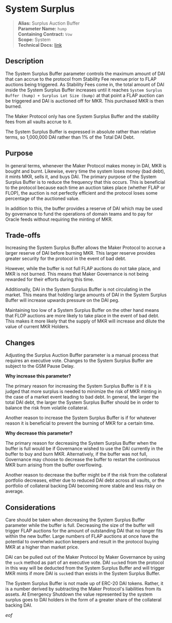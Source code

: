 # System Surplus

>**Alias:** Surplus Auction Buffer  
>**Parameter Name:** `hump`  
>**Containing Contract:** `Vow`  
>**Scope:** System  
>**Technical Docs:** [link](https://docs.makerdao.com/smart-contract-modules/system-stabilizer-module/vow-detailed-documentation)  

## Description

The System Surplus Buffer parameter controls the maximum amount of DAI that can accrue to the protocol from Stability Fee revenue prior to FLAP auctions being triggered. As Stability Fees come in, the total amount of DAI inside the System Surplus Buffer increases until it reaches `System Surplus Buffer (hump) + Surplus Lot Size (bump)` at that point a FLAP auction can be triggered and DAI is auctioned off for MKR. This purchased MKR is then burned.

The Maker Protocol only has one System Surplus Buffer and the stability fees from all vaults accrue to it.

The System Surplus Buffer is expressed in absolute rather than relative terms, so 1,000,000 DAI rather than 1% of the Total DAI Debt.

## Purpose

In general terms, whenever the Maker Protocol makes money in DAI, MKR is bought and burnt. Likewise, every time the system loses money \(bad debt\), it mints MKR, sells it, and buys DAI. The primary purpose of the System Surplus Buffer is to reduce the frequency that this occurs. This is beneficial to the protocol because each time an auction takes place \(whether FLAP or FLOP\), the auction is not perfectly efficient and the protocol loses some percentage of the auctioned value.

In addition to this, the buffer provides a reserve of DAI which may be used by governance to fund the operations of domain teams and to pay for Oracle feeds without requiring the minting of MKR.

## Trade-offs

Increasing the System Surplus Buffer allows the Maker Protocol to accrue a larger reserve of DAI before burning MKR. This larger reserve provides greater security for the protocol in the event of bad debt.

However, while the buffer is not full FLAP auctions do not take place, and MKR is not burned. This means that Maker Governance is not being rewarded for their efforts during this time.

Additionally, DAI in the System Surplus Buffer is not circulating in the market. This means that holding large amounts of DAI in the System Surplus Buffer will increase upwards pressure on the DAI peg.

Maintaining too low of a System Surplus Buffer on the other hand means that FLOP auctions are more likely to take place in the event of bad debt. This makes it more likely that the supply of MKR will increase and dilute the value of current MKR Holders.

## Changes

Adjusting the Surplus Auction Buffer parameter is a manual process that requires an executive vote. Changes to the System Surplus Buffer are subject to the GSM Pause Delay.

**Why increase this parameter?**

The primary reason for increasing the System Surplus Buffer is if it is judged that more surplus is needed to minimize the risk of MKR minting in the case of a market event leading to bad debt. In general, the larger the total DAI debt, the larger the System Surplus Buffer should be in order to balance the risk from volatile collateral.

Another reason to increase the System Surplus Buffer is if for whatever reason it is beneficial to prevent the burning of MKR for a certain time.

**Why decrease this parameter?**

The primary reason for decreasing the System Surplus Buffer when the buffer is full would be if Governance wished to use the DAI currently in the buffer to buy and burn MKR. Alternatively, if the buffer was not full, Governance may choose to decrease the buffer to restart the continuous MKR burn arising from the buffer overflowing.

Another reason to decrease the buffer might be if the risk from the collateral portfolio decreases, either due to reduced DAI debt across all vaults, or the portfolio of collateral backing DAI becoming more stable and less risky on average.

## Considerations

Care should be taken when decreasing the System Surplus Buffer parameter while the buffer is full. Decreasing the size of the buffer will trigger FLAP auctions for the amount of outstanding DAI that no longer fits within the new buffer. Large numbers of FLAP auctions at once have the potential to overwhelm auction keepers and result in the protocol buying MKR at a higher than market price.

DAI can be pulled out of the Maker Protocol by Maker Governance by using the `suck` method as part of an executive vote. DAI `suck`ed from the protocol in this way will be deducted from the System Surplus Buffer and will trigger MKR mints if more DAI is `suck`ed than exists in the System Surplus Buffer.

The System Surplus Buffer is not made up of ERC-20 DAI tokens. Rather, it is a number derived by subtracting the Maker Protocol's liabilities from its assets. At Emergency Shutdown the value represented by the system surplus goes to DAI holders in the form of a greater share of the collateral backing DAI.

$eof$
